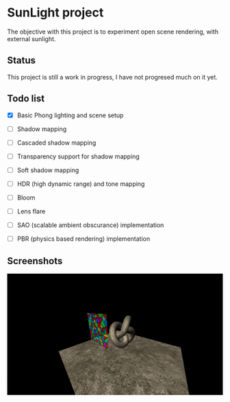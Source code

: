 # SunLight project

The objective with this project is to experiment open scene rendering, with external sunlight.

## Status

This project is still a work in progress, I have not progresed much on it yet.

## Todo list

- [X] Basic Phong lighting and scene setup
- [ ] Shadow mapping
- [ ] Cascaded shadow mapping
- [ ] Transparency support for shadow mapping
- [ ] Soft shadow mapping
- [ ] HDR (high dynamic range) and tone mapping
- [ ] Bloom
- [ ] Lens flare
- [ ] SAO (scalable ambient obscurance) implementation
- [ ] PBR (physics based rendering) implementation


## Screenshots

![Screenshot](../Screenshots/SunLight/BasicLighting.png?raw=true "Basic phong lighting and scene setup")
